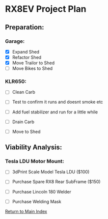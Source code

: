 
# RX8EV Project Plan
## Preparation:

### Garage:
- [x] Expand Shed
- [x] Refactor Shed
- [x] Move Trailor to Shed
- [ ] Move Bikes to Shed

### KLR650:
- [ ] Clean Carb
- [ ] Test to confirm it runs and doesnt smoke etc
- [ ] Add fuel stabilizer and run for a little while
- [ ] Drain Carb
- [ ] Move to Shed


## Viability Analysis:

### Tesla LDU Motor Mount:
- [ ] 3dPrint Scale Model Tesla LDU ($100)
- [ ] Purchase Spare RX8 Rear SubFrame ($150)
- [ ] Purchase Lincoln 180 Welder
- [ ] Purchase Welding Mask


[Return to Main Index](blob/main/README.md)

